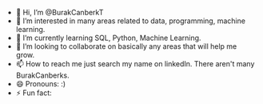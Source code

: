 - 👋 Hi, I’m @BurakCanberkT
- 👀 I’m interested in many areas related to data, programming, machine learning.
- 🌱 I’m currently learning SQL, Python, Machine Learning.
- 💞️ I’m looking to collaborate on basically any areas that will help me grow.
- 📫 How to reach me just search my name on linkedIn. There aren't many BurakCanberks.
- 😄 Pronouns: :)
- ⚡ Fun fact: 

<!---
BurakCanberkT/BurakCanberkT is a ✨ special ✨ repository because its `README.md` (this file) appears on your GitHub profile.
You can click the Preview link to take a look at your changes.
--->
